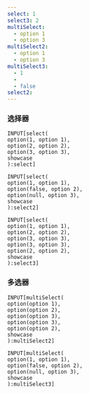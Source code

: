 ```yaml
---
select: 1
select3: 2
multiSelect:
  - option 1
  - option 3
multiSelect2:
  - option 1
  - option 3
multiSelect3:
  - 1
  - 
  - false
select2: 
---
```


### 选择器

```meta-bind
INPUT[select(
option(1, option 1), 
option(2, option 2), 
option(3, option 3), 
showcase
):select]
```

```meta-bind
INPUT[select(
option(1, option 1), 
option(false, option 2), 
option(null, option 3), 
showcase
):select2]
```

```meta-bind
INPUT[select(
option(1, option 1), 
option(2, option 2), 
option(3, option 3), 
option(3, option 3), 
option(2, option 2), 
showcase
):select3]
```

### 多选器

```meta-bind
INPUT[multiSelect(
option(option 1), 
option(option 2), 
option(option 3), 
option(option 3), 
option(option 2), 
showcase
):multiSelect2]
```

```meta-bind
INPUT[multiSelect(
option(1, option 1), 
option(false, option 2), 
option(null, option 3), 
showcase
):multiSelect3]
```